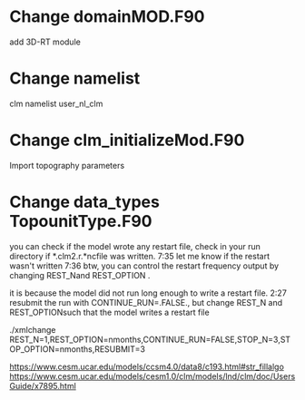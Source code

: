 # Change domainMOD.F90

add 3D-RT module

# Change namelist
clm namelist user_nl_clm

# Change clm_initializeMod.F90
Import topography parameters

# Change data_types TopounitType.F90


you can check if the model wrote any restart file, check in your run directory if *.clm2.r.*ncfile was written.
7:35
let me know if the restart wasn't written
7:36
btw, you can control the restart frequency output by changing REST_Nand REST_OPTION .


it is because the model did not run long enough to write a restart file.
2:27
resubmit the run with CONTINUE_RUN=.FALSE., but change REST_N and REST_OPTIONsuch that the model writes a restart file


./xmlchange REST_N=1,REST_OPTION=nmonths,CONTINUE_RUN=FALSE,STOP_N=3,STOP_OPTION=nmonths,RESUBMIT=3



https://www.cesm.ucar.edu/models/ccsm4.0/data8/c193.html#str_fillalgo
https://www.cesm.ucar.edu/models/cesm1.0/clm/models/lnd/clm/doc/UsersGuide/x7895.html
